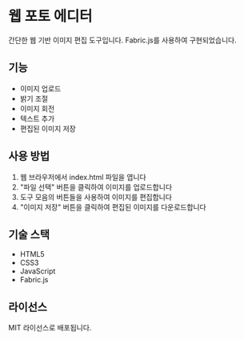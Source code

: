 # 웹 포토 에디터

간단한 웹 기반 이미지 편집 도구입니다. Fabric.js를 사용하여 구현되었습니다.

## 기능

- 이미지 업로드
- 밝기 조절
- 이미지 회전
- 텍스트 추가
- 편집된 이미지 저장

## 사용 방법

1. 웹 브라우저에서 index.html 파일을 엽니다
2. "파일 선택" 버튼을 클릭하여 이미지를 업로드합니다
3. 도구 모음의 버튼들을 사용하여 이미지를 편집합니다
4. "이미지 저장" 버튼을 클릭하여 편집된 이미지를 다운로드합니다

## 기술 스택

- HTML5
- CSS3
- JavaScript
- Fabric.js

## 라이선스

MIT 라이선스로 배포됩니다.